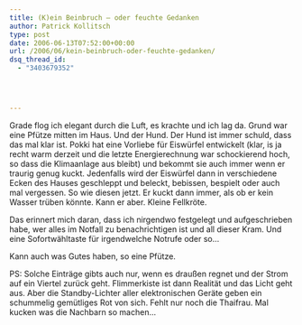 ```yaml
---
title: (K)ein Beinbruch – oder feuchte Gedanken
author: Patrick Kollitsch
type: post
date: 2006-06-13T07:52:00+00:00
url: /2006/06/kein-beinbruch-oder-feuchte-gedanken/
dsq_thread_id:
  - "3403679352"




---
```

Grade flog ich elegant durch die Luft, es krachte und ich lag da. Grund war eine Pf&uuml;tze mitten im Haus. Und der Hund. Der Hund ist immer schuld, dass das mal klar ist. Pokki hat eine Vorliebe f&uuml;r Eisw&uuml;rfel entwickelt (klar, is ja recht warm derzeit und die letzte Energierechnung war schockierend hoch, so dass die Klimaanlage aus bleibt) und bekommt sie auch immer wenn er traurig genug kuckt. Jedenfalls wird der Eisw&uuml;rfel dann in verschiedene Ecken des Hauses geschleppt und beleckt, bebissen, bespielt oder auch mal vergessen. So wie diesen jetzt. Er kuckt dann immer, als ob er kein Wasser tr&uuml;ben k&ouml;nnte. Kann er aber. Kleine Fellkr&ouml;te.

Das erinnert mich daran, dass ich nirgendwo festgelegt und aufgeschrieben habe, wer alles im Notfall zu benachrichtigen ist und all dieser Kram. Und eine Sofortw&auml;hltaste f&uuml;r irgendwelche Notrufe oder so... 

Kann auch was Gutes haben, so eine Pf&uuml;tze.

PS: Solche Eintr&auml;ge gibts auch nur, wenn es drau&szlig;en regnet und der Strom auf ein Viertel zur&uuml;ck geht. Flimmerkiste ist dann Realit&auml;t und das Licht geht aus. Aber die Standby-Lichter aller elektronischen Ger&auml;te geben ein schummelig gem&uuml;tliges Rot von sich. Fehlt nur noch die Thaifrau. Mal kucken was die Nachbarn so machen...